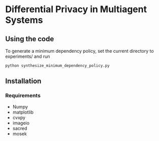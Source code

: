 # Differential Privacy in Multiagent Systems

## Using the code
To generate a minimum dependency policy, set the current directory to experiments/ and run
```
python synthesize_minimum_dependency_policy.py
```

## Installation

### Requirements
- Numpy
- matplotlib
- cvxpy
- imageio
- sacred
- mosek
